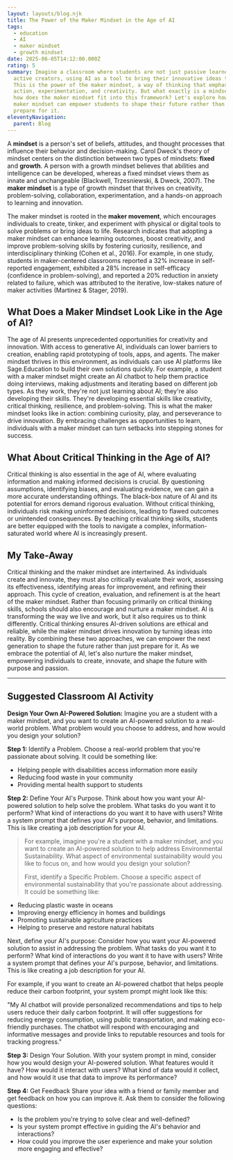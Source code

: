 ```yaml
---
layout: layouts/blog.njk
title: The Power of the Maker Mindset in the Age of AI
tags:
  - education
  - AI
  - maker mindset
  - growth mindset
date: 2025-06-05T14:12:00.000Z
rating: 5
summary: Imagine a classroom where students are not just passive learners but
  active creators, using AI as a tool to bring their innovative ideas to life.
  This is the power of the maker mindset, a way of thinking that emphasizes
  action, experimentation, and creativity. But what exactly is a mindset, and
  how does the maker mindset fit into this framework? Let's explore how the
  maker mindset can empower students to shape their future rather than just
  prepare for it.
eleventyNavigation:
  parent: Blog
---
```

A **mindset** is a person's set of beliefs, attitudes, and thought processes that influence their behavior and decision-making. Carol Dweck's theory of mindset centers on the distinction between two types of mindsets: **fixed** and **growth**. A person with a growth mindset believes that abilities and intelligence can be developed, whereas a fixed mindset views them as innate and unchangeable (Blackwell, Trzesniewski, & Dweck, 2007). The **maker mindset** is a type of growth mindset that thrives on creativity, problem-solving, collaboration, experimentation, and a hands-on approach to learning and innovation.

The maker mindset is rooted in the **maker movement**, which encourages individuals to create, tinker, and experiment with physical or digital tools to solve problems or bring ideas to life. Research indicates that adopting a maker mindset can enhance learning outcomes, boost creativity, and improve problem-solving skills by fostering curiosity, resilience, and interdisciplinary thinking (Cohen et al., 2016). For example, in one study, students in maker-centered classrooms reported a 32% increase in self-reported engagement, exhibited a 28% increase in self-efficacy (confidence in problem-solving), and reported a 20% reduction in anxiety related to failure, which was attributed to the iterative, low-stakes nature of maker activities (Martinez & Stager, 2019).

## **What Does a Maker Mindset Look Like in the Age of AI?**

The age of AI presents unprecedented opportunities for creativity and innovation. With access to generative AI, individuals can lower barriers to creation, enabling rapid prototyping of tools, apps, and agents. The maker mindset thrives in this environment, as individuals can use AI platforms like Sage.Education to build their own solutions quickly. For example, a student with a maker mindset might create an AI chatbot to help them practice doing interviews, making adjustments and iterating based on different job types. As they work, they're not just learning about AI; they're also developing their skills. They're developing essential skills like creativity, critical thinking, resilience, and problem-solving. This is what the maker mindset looks like in action: combining curiosity, play, and perseverance to drive innovation. By embracing challenges as opportunities to learn, individuals with a maker mindset can turn setbacks into stepping stones for success.

## **What About Critical Thinking in the Age of AI?**

Critical thinking is also essential in the age of AI, where evaluating information and making informed decisions is crucial. By questioning assumptions, identifying biases, and evaluating evidence, we can gain a more accurate understanding ofthings. The black-box nature of AI and its potential for errors demand rigorous evaluation. Without critical thinking, individuals risk making uninformed decisions, leading to flawed outcomes or unintended consequences. By teaching critical thinking skills, students are better equipped with the tools to navigate a complex, information-saturated world where AI is increasingly present.

## **My Take-Away**

Critical thinking and the maker mindset are intertwined. As individuals create and innovate, they must also critically evaluate their work, assessing its effectiveness, identifying areas for improvement, and refining their approach. This cycle of creation, evaluation, and refinement is at the heart of the maker mindset. Rather than focusing primarily on critical thinking skills, schools should also encourage and nurture a maker mindset. AI is transforming the way we live and work, but it also requires us to think differently. Critical thinking ensures AI-driven solutions are ethical and reliable, while the maker mindset drives innovation by turning ideas into reality. By combining these two approaches, we can empower the next generation to shape the future rather than just prepare for it. As we embrace the potential of AI, let's also nurture the maker mindset, empowering individuals to create, innovate, and shape the future with purpose and passion.

---

## **Suggested Classroom AI Activity**

**Design Your Own AI-Powered Solution:** Imagine you are a student with a maker mindset, and you want to create an AI-powered solution to a real-world problem. What problem would you choose to address, and how would you design your solution?

**Step 1:** Identify a Problem. Choose a real-world problem that you're passionate about solving. It could be something like:

* Helping people with disabilities access information more easily
* Reducing food waste in your community
* Providing mental health support to students

**Step 2:** Define Your AI's Purpose. Think about how you want your AI-powered solution to help solve the problem. What tasks do you want it to perform? What kind of interactions do you want it to have with users? Write a system prompt that defines your AI's purpose, behavior, and limitations. This is like creating a job description for your AI.

> For example, imagine you're a student with a maker mindset, and you want to create an AI-powered solution to help address Environmental Sustainability. What aspect of environmental sustainability would you like to focus on, and how would you design your solution?
> 
> First, identify a Specific Problem. Choose a specific aspect of environmental sustainability that you're passionate about addressing. It could be something like:

* Reducing plastic waste in oceans
* Improving energy efficiency in homes and buildings
* Promoting sustainable agriculture practices
* Helping to preserve and restore natural habitats

Next, define your AI's purpose: Consider how you want your AI-powered solution to assist in addressing the problem. What tasks do you want it to perform? What kind of interactions do you want it to have with users? Write a system prompt that defines your AI's purpose, behavior, and limitations. This is like creating a job description for your AI.

For example, if you want to create an AI-powered chatbot that helps people reduce their carbon footprint, your system prompt might look like this:

"My AI chatbot will provide personalized recommendations and tips to help users reduce their daily carbon footprint. It will offer suggestions for reducing energy consumption, using public transportation, and making eco-friendly purchases. The chatbot will respond with encouraging and informative messages and provide links to reputable resources and tools for tracking progress."

**Step 3:** Design Your Solution. With your system prompt in mind, consider how you would design your AI-powered solution. What features would it have? How would it interact with users? What kind of data would it collect, and how would it use that data to improve its performance?

**Step 4:** Get Feedback Share your idea with a friend or family member and get feedback on how you can improve it. Ask them to consider the following questions:

* Is the problem you're trying to solve clear and well-defined?
* Is your system prompt effective in guiding the AI's behavior and interactions?
* How could you improve the user experience and make your solution more engaging and effective?
